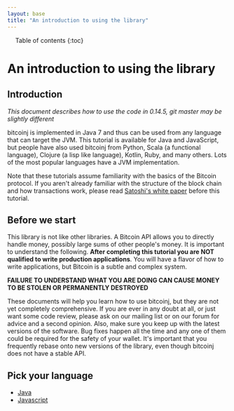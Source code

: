```yaml
---
layout: base
title: "An introduction to using the library"
---
```


<div markdown="1" id="toc" class="toc"><div markdown="1">

* Table of contents
{:toc}

</div></div>

<div markdown="1" class="toccontent">

# An introduction to using the library

## Introduction

_This document describes how to use the code in 0.14.5, git master may be slightly different_

bitcoinj is implemented in Java 7 and thus can be used from any language that can target the JVM. This tutorial is available for Java and JavaScript, but people have also used bitcoinj from Python, Scala (a functional language), Clojure (a lisp like language), Kotlin, Ruby, and many others. Lots of the most popular languages have a JVM implementation.

Note that these tutorials assume familiarity with the basics of the Bitcoin protocol. If you aren't already familiar with the structure of the block chain and how transactions work, please read [Satoshi's white paper](https://bitcoin.org/bitcoin.pdf) before this tutorial.


## Before we start

This library is not like other libraries. A Bitcoin API allows you to directly handle money, possibly large sums of other people's money. It is important to understand the following. **After completing this tutorial you are NOT qualified to write production applications**. You will have a flavor of how to write applications, but Bitcoin is a subtle and complex system.

**FAILURE TO UNDERSTAND WHAT YOU ARE DOING CAN CAUSE MONEY TO BE STOLEN OR PERMANENTLY DESTROYED**

These documents will help you learn how to use bitcoinj, but they are not yet completely comprehensive. If you are ever in any doubt at all, or just want some code review, please ask on our mailing list or on our forum for advice and a second opinion. Also, make sure you keep up with the latest versions of the software. Bug fixes happen all the time and any one of them could be required for the safety of your wallet. It's important that you frequently rebase onto new versions of the library, even though bitcoinj does not have a stable API.

## Pick your language

* <a href="/getting-started-java">Java</a>
* <a href="/getting-started-js">Javascript</a>

</div>